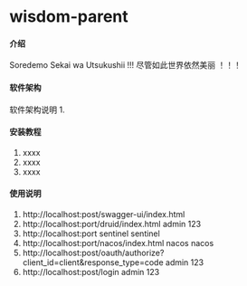 # wisdom-parent

#### 介绍
Soredemo Sekai wa Utsukushii !!!
尽管如此世界依然美丽 ！！！

#### 软件架构
软件架构说明
1.

#### 安装教程

1.  xxxx
2.  xxxx
3.  xxxx

#### 使用说明

1. http://localhost:post/swagger-ui/index.html
2. http://localhost:port/druid/index.html admin 123
3. http://localhost:port sentinel sentinel
4. http://localhost:port/nacos/index.html nacos nacos
5. http://localhost:post/oauth/authorize?client_id=client&response_type=code admin 123
6. http://localhost:post/login admin 123
